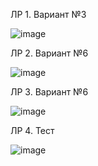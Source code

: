 ЛР 1. Вариант №3

![image](https://github.com/user-attachments/assets/d1eb3b91-2943-4a35-9c08-f89efc817c03)

ЛР 2. Вариант №6

![image](https://github.com/user-attachments/assets/0bb72814-e713-417f-a562-7830ff3d061a)

ЛР 3. Вариант №6

![image](https://github.com/user-attachments/assets/f227d463-cb9d-4eea-8531-dce90ad5c3d6)

ЛР 4. Тест

![image](https://github.com/user-attachments/assets/7848ac80-b5f7-4928-805d-c130fc5ffc6a)

